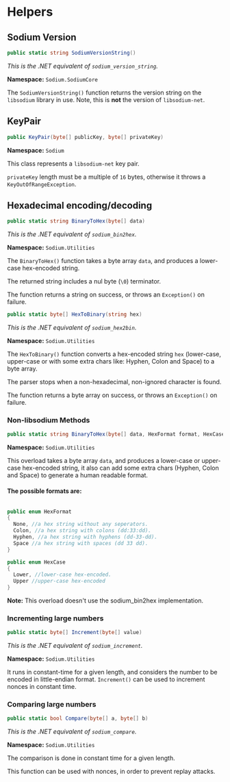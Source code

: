 # Helpers

## Sodium Version

```csharp
public static string SodiumVersionString()
```
*This is the .NET equivalent of `sodium_version_string`.*

**Namespace:** `Sodium.SodiumCore`

The `SodiumVersionString()` function returns the version string on the `libsodium` library in use. Note, this is **not** the version of `libsodium-net`.

## KeyPair

```csharp
public KeyPair(byte[] publicKey, byte[] privateKey)
```
**Namespace:** `Sodium`

This class represents a `libsodium-net` key pair.

`privateKey` length must be a multiple of `16` bytes, otherwise it throws a `KeyOutOfRangeException`.

## Hexadecimal encoding/decoding

```csharp
public static string BinaryToHex(byte[] data)
```
*This is the .NET equivalent of `sodium_bin2hex`.*

**Namespace:** `Sodium.Utilities`

The `BinaryToHex()` function takes a byte array `data`, and produces a lower-case hex-encoded string.

The returned string includes a nul byte (`\0`) terminator.

The function returns a string on success, or throws an `Exception()` on failure.


```csharp
public static byte[] HexToBinary(string hex)
```
*This is the .NET equivalent of `sodium_hex2bin`.*

**Namespace:** `Sodium.Utilities`

The `HexToBinary()` function converts a hex-encoded string `hex` (lower-case, upper-case or with some extra chars like: Hyphen, Colon and Space) to a byte array.

The parser stops when a non-hexadecimal, non-ignored character is found.

The function returns a byte array on success, or throws an `Exception()` on failure.


### Non-libsodium Methods

```csharp
public static string BinaryToHex(byte[] data, HexFormat format, HexCase hcase = HexCase.Lower)
```

**Namespace:** `Sodium.Utilities`

This overload takes a byte array `data`, and produces a lower-case or upper-case hex-encoded string, it also can add some extra chars (Hyphen, Colon and Space) to generate a human readable format.

#### The possible formats are:
```csharp

public enum HexFormat
{
  None, //a hex string without any seperators.
  Colon, //a hex string with colons (dd:33:dd).
  Hyphen, //a hex string with hyphens (dd-33-dd).
  Space //a hex string with spaces (dd 33 dd).
}

public enum HexCase
{
  Lower, //lower-case hex-encoded.
  Upper //upper-case hex-encoded
}
```
**Note:** This overload doesn't use the sodium_bin2hex implementation.

### Incrementing large numbers

```csharp
public static byte[] Increment(byte[] value)
```
*This is the .NET equivalent of `sodium_increment`.*

**Namespace:** `Sodium.Utilities`

It runs in constant-time for a given length, and considers the number to be encoded in little-endian format.
`Increment()` can be used to increment nonces in constant time.

### Comparing large numbers

```csharp
public static bool Compare(byte[] a, byte[] b)
```
*This is the .NET equivalent of `sodium_compare`.*

**Namespace:** `Sodium.Utilities`


The comparison is done in constant time for a given length.

This function can be used with nonces, in order to prevent replay attacks.